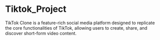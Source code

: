 # Tiktok_Project
TikTok Clone is a feature-rich social media platform designed to replicate the core functionalities of TikTok, allowing users to create, share, and discover short-form video content. 
